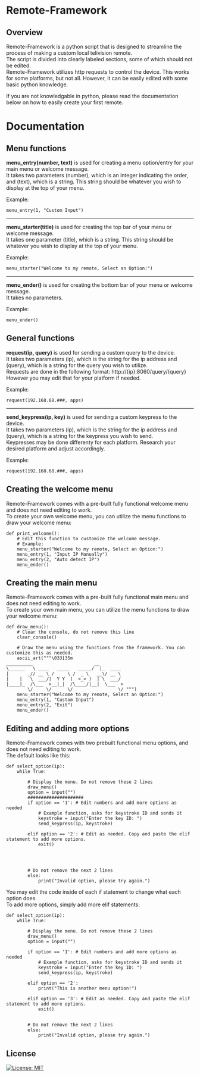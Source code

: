 # Remote-Framework
## Overview
Remote-Framework is a python script that is designed to streamline the process of making a custom local telivision remote.  
The script is divided into clearly labeled sections, some of which should not be edited.  
Remote-Framework utilizes http requests to control the device. This works for some platforms, but not all. However, it can be easily edited with some basic python knowledge.  
  
If you are not knowledgable in python, please read the documentation below on how to easily create your first remote.  

# Documentation
## Menu functions

**menu_entry(number, text)** is used for creating a menu option/entry for your main menu or welcome message.  
It takes two parameters (number), which is an integer indicating the order, and (text), which is a string. This string should be whatever you wish to display at the top of your menu.  
  
Example: 
```
menu_entry(1, "Custom Input")
```

---
**menu_starter(title)** is used for creating the top bar of your menu or welcome message.  
It takes one parameter (title), which is a string. This string should be whatever you wish to display at the top of your menu.  
  
Example: 
```
menu_starter("Welcome to my remote, Select an Option:")
```

---
**menu_ender()** is used for creating the bottom bar of your menu or welcome message.  
It takes no parameters.  
  
Example: 
```
menu_ender()
```

## General functions

**request(ip, query)** is used for sending a custom query to the device.  
It takes two parameters (ip), which is the string for the ip address and (query), which is a string for the query you wish to utilize.  
Requests are done in the following format: http://{ip}:8060/query/{query}  
However you may edit that for your platform if needed.  
  
Example: 
```
request(192.168.68.###, apps)
```

---
**send_keypress(ip, key)** is used for sending a custom keypress to the device.    
It takes two parameters (ip), which is the string for the ip address and (query), which is a string for the keypress you wish to send.  
Keypresses may be done differenty for each platform. Research your desired platform and adjust accordingly.  
  
Example: 
```
request(192.168.68.###, apps)
```

## Creating the welcome menu
Remote-Framework comes with a pre-built fully functional welcome menu and does not need editing to work.  
To create your own welcome menu, you can utilize the menu functions to draw your welcome menu:  
```
def print_welcome():
    # Edit this function to customize the welcome message.
    # Example:
    menu_starter("Welcome to my remote, Select an Option:")
    menu_entry(1, "Input IP Manually")
    menu_entry(2, "Auto detect IP")
    menu_ender()
```

## Creating the main menu
Remote-Framework comes with a pre-built fully functional main menu and does not need editing to work.  
To create your own main menu, you can utilize the menu functions to draw your welcome menu:  
```
def draw_menu():
    # Clear the console, do not remove this line
    clear_console()

    # Draw the menu using the functions from the framework. You can customize this as needed.
    ascii_art("""\033[35m
__________                       __          
\______   \ ____   _____   _____/  |_  ____  
|       _// __ \ /     \ /  _ \   __\/ __ \ 
|    |   \  ___/|  Y Y  (  <_> )  | \  ___/ 
|____|_  /\___  >__|_|  /\____/|__|  \___  >
        \/     \/      \/                 \/ """)
    menu_starter("Welcome to my remote, Select an Option:")
    menu_entry(1, "Custom Input")
    menu_entry(2, "Exit")
    menu_ender()
```

## Editing and adding more options
Remote-Framework comes with two prebuilt functional menu options, and does not need editing to work.  
The default looks like this:  
```
def select_option(ip):
    while True:

        # Display the menu. Do not remove these 2 lines
        draw_menu()
        option = input("")
        #####################
        if option == '1': # Edit numbers and add more options as needed
            # Example function, asks for keystroke ID and sends it
            keystroke = input("Enter the key ID: ")
            send_keypress(ip, keystroke)

        elif option == '2': # Edit as needed. Copy and paste the elif statement to add more options.
            exit()




        # Do not remove the next 2 lines
        else:
            print("Invalid option, please try again.")
```
You may edit the code inside of each if statement to change what each option does.  
To add more options, simply add more elif statements:  
```
def select_option(ip):
    while True:

        # Display the menu. Do not remove these 2 lines
        draw_menu()
        option = input("")

        if option == '1': # Edit numbers and add more options as needed
            # Example function, asks for keystroke ID and sends it
            keystroke = input("Enter the key ID: ")
            send_keypress(ip, keystroke)

        elif option == '2':
            print("This is another menu option!")

        elif option == '3': # Edit as needed. Copy and paste the elif statement to add more options.
            exit()


        # Do not remove the next 2 lines
        else:
            print("Invalid option, please try again.")
```

## License

[![License: MIT](https://img.shields.io/badge/License-MIT-yellow.svg)](https://opensource.org/licenses/MIT)

